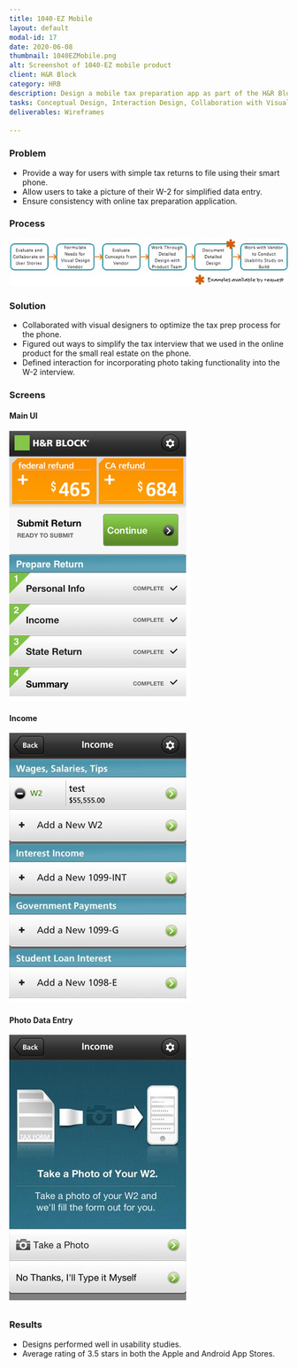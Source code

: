 ```yaml
---
title: 1040-EZ Mobile
layout: default
modal-id: 17
date: 2020-06-08
thumbnail: 1040EZMobile.png
alt: Screenshot of 1040-EZ mobile product
client: H&R Block
category: HRB
description: Design a mobile tax preparation app as part of the H&R Block At Home suite of tax preparation products.
tasks: Conceptual Design, Interaction Design, Collaboration with Visual Designers and Vendors
deliverables: Wireframes

---
```

### Problem
* Provide a way for users with simple tax returns to file using their smart phone.
* Allow users to take a picture of their W-2 for simplified data entry.
* Ensure consistency with online tax preparation application.

### Process
![Image showing process ](./img/portfolio/HRB/EZ/EZ_Process.jpg)
### Solution
* Collaborated with visual designers to optimize the tax prep process for the phone.
* Figured out ways to simplify the tax interview that we used in the online product for the small real estate on the phone.
* Defined interaction for incorporating photo taking functionality into the W-2 interview.

### Screens
#### Main UI
![Image showing main UI](./img/portfolio/HRB/EZ/EZ_Main.png)
#### Income
![Image showing income seleciton screen](./img/portfolio/HRB/EZ/EZ_Income.png)

#### Photo Data Entry
![Image showing photo data entry screen](./img/portfolio/HRB/EZ/EZ_Photo.png)



### Results
* Designs performed well in usability studies.
* Average rating of 3.5 stars in both the Apple and Android App Stores.
